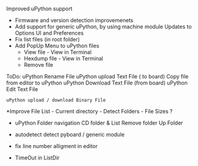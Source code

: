 
Improved uPython support
* Firmware and version detection improvemenets
* Add support for generic uPython, by using machine module 
    Updates to Options UI and Preferences 
* Fix list files (in root folder)
* Add PopUp Menu to uPython files 
    * View file - View in Terminal 
    * Hexdump file - View in Terminal 
    * Remove file 

ToDo: 
    uPython Rename File 
    uPython upload Text File ( to board) 
        Copy file from editor to uPython 
    uPython Download Text File (from board) 
    uPython Edit Text File 

    uPython upload / download Binary File 

*Improve File List 
    - Current directory 
    - Detect Folders 
    - File Sizes ?
    

* uPython Folder navigation
    CD folder & List 
    Remove folder 
    Up Folder 

* autodetect detect pyboard / generic module 

* fix line number alligment in editor 
* TimeOut in ListDir 
